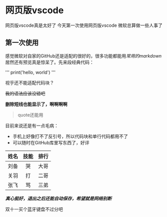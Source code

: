 # 网页版vscode
网页版vscode真是太好了
今天第一次使用网页版vscode
微软总算做一些人事了
## 第一次使用
感觉微软对自家的GitHub还是适配的很好的，很多功能都能用*常用的markdown*居然还有预览真是惊呆了。先来段经典代码：

'''
print('hello, world')
'''

视乎还不能适配代码块？

~~我的语法应该没错吧~~

**删除短线也能显示了，啊啊啊啊**

>quote还能用

目前来说还是有一点毛病：
* 手机上好像打不了反引号，所以代码块和单行代码都用不了
* 可以随时在GitHub库里写东西了，好评

姓名|技能|排行
--|:--:|--:
刘备|哭|大哥
关羽|打|二哥
张飞|骂|三弟

***真心挺好，退出之后还能自动保存，希望就是网络别断***

双十一买个蓝牙键盘不过分吧